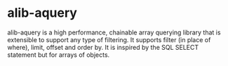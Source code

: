 # alib-aquery
alib-aquery is a high performance, chainable array querying library that is extensible to support any type of filtering. It supports filter (in place of where), limit, offset and order by. It is inspired by the SQL SELECT statement but for arrays of objects.
